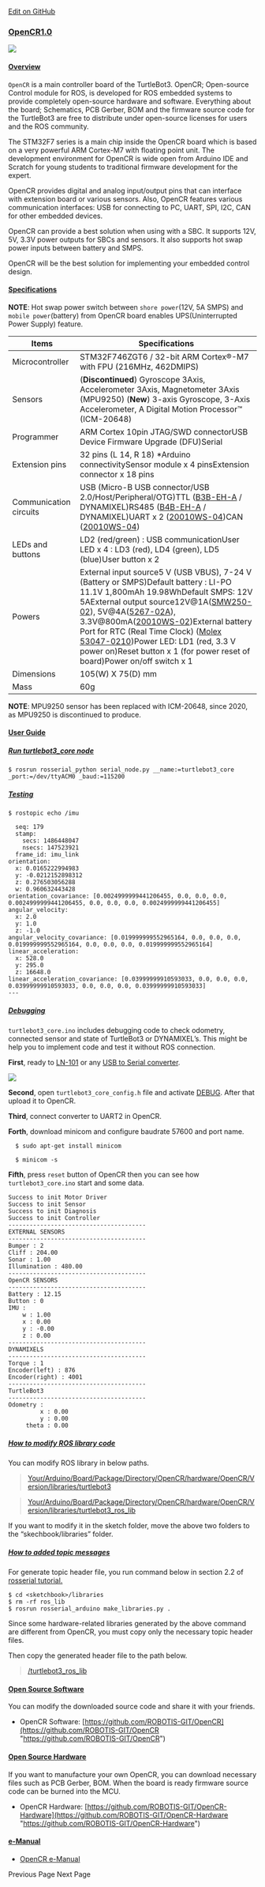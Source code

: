 
[Edit on GitHub](https://github.com/ROBOTIS-GIT/emanual/blob/master/docs/en/platform/turtlebot3/more_info/appendix_opencr1_0.md "https://github.com/ROBOTIS-GIT/emanual/blob/master/docs/en/platform/turtlebot3/more_info/appendix_opencr1_0.md") 

### [OpenCR1.0](#appendix-opencr10 "#appendix-opencr10")

![](/assets/images/platform/turtlebot3/appendix_opencr/opencr.png)

#### [Overview](#overview "#overview")

`OpenCR` is a main controller board of the TurtleBot3. OpenCR; Open-source Control module for ROS, is developed for ROS embedded systems to provide completely open-source hardware and software. Everything about the board; Schematics, PCB Gerber, BOM and the firmware source code for the TurtleBot3 are free to distribute under open-source licenses for users and the ROS community.

The STM32F7 series is a main chip inside the OpenCR board which is based on a very powerful ARM Cortex-M7 with floating point unit. The development environment for OpenCR is wide open from Arduino IDE and Scratch for young students to traditional firmware development for the expert.

OpenCR provides digital and analog input/output pins that can interface with extension board or various sensors. Also, OpenCR features various communication interfaces: USB for connecting to PC, UART, SPI, I2C, CAN for other embedded devices.

OpenCR can provide a best solution when using with a SBC. It supports 12V, 5V, 3.3V power outputs for SBCs and sensors. It also supports hot swap power inputs between battery and SMPS.

OpenCR will be the best solution for implementing your embedded control design.

#### [Specifications](#specifications "#specifications")

**NOTE**: Hot swap power switch between `shore power`(12V, 5A SMPS) and `mobile power`(battery) from OpenCR board enables UPS(Uninterrupted Power Supply) feature.

| Items | Specifications |
| --- | --- |
| Microcontroller | STM32F746ZGT6 / 32-bit ARM Cortex®-M7 with FPU (216MHz, 462DMIPS) |
| Sensors | (**Discontinued**) Gyroscope 3Axis, Accelerometer 3Axis, Magnetometer 3Axis (MPU9250) (**New**) 3-axis Gyroscope, 3-Axis Accelerometer, A Digital Motion Processor™ (ICM-20648) |
| Programmer | ARM Cortex 10pin JTAG/SWD connectorUSB Device Firmware Upgrade (DFU)Serial |
| Extension pins | 32 pins (L 14, R 18) \*Arduino connectivitySensor module x 4 pinsExtension connector x 18 pins |
| Communication circuits | USB (Micro-B USB connector/USB 2.0/Host/Peripheral/OTG)TTL ([B3B-EH-A](http://www.jst-mfg.com/product/pdf/eng/eEH.pdf "http://www.jst-mfg.com/product/pdf/eng/eEH.pdf") / DYNAMIXEL)RS485 ([B4B-EH-A](http://www.jst-mfg.com/product/pdf/eng/eEH.pdf "http://www.jst-mfg.com/product/pdf/eng/eEH.pdf") / DYNAMIXEL)UART x 2 ([20010WS-04](http://www.alldatasheet.com/datasheet-pdf/pdf/147797/YEONHO/20010WS-04000.html "http://www.alldatasheet.com/datasheet-pdf/pdf/147797/YEONHO/20010WS-04000.html"))CAN ([20010WS-04](http://www.alldatasheet.com/datasheet-pdf/pdf/147797/YEONHO/20010WS-04000.html "http://www.alldatasheet.com/datasheet-pdf/pdf/147797/YEONHO/20010WS-04000.html")) |
| LEDs and buttons | LD2 (red/green) : USB communicationUser LED x 4 : LD3 (red), LD4 (green), LD5 (blue)User button x 2 |
| Powers | External input source5 V (USB VBUS), 7-24 V (Battery or SMPS)Default battery : LI-PO 11.1V 1,800mAh 19.98WhDefault SMPS: 12V 5AExternal output source12V@1A([SMW250-02](http://www.alldatasheet.com/datasheet-pdf/pdf/148144/YEONHO/SMW250-02P.html "http://www.alldatasheet.com/datasheet-pdf/pdf/148144/YEONHO/SMW250-02P.html")), 5V@4A([5267-02A](http://www.molex.com/molex/products/datasheet.jsp?part=active/0022035025_PCB_HEADERS.xml&channel=Products&Lang=en-US "http://www.molex.com/molex/products/datasheet.jsp?part=active/0022035025_PCB_HEADERS.xml&channel=Products&Lang=en-US")), 3.3V@800mA([20010WS-02](http://www.alldatasheet.com/datasheet-pdf/pdf/147795/YEONHO/20010WS-02000.html "http://www.alldatasheet.com/datasheet-pdf/pdf/147795/YEONHO/20010WS-02000.html"))External battery Port for RTC (Real Time Clock) ([Molex 53047-0210](http://www.molex.com/molex/products/datasheet.jsp?part=active/0530470210_PCB_HEADERS.xml "http://www.molex.com/molex/products/datasheet.jsp?part=active/0530470210_PCB_HEADERS.xml"))Power LED: LD1 (red, 3.3 V power on)Reset button x 1 (for power reset of board)Power on/off switch x 1 |
| Dimensions | 105(W) X 75(D) mm |
| Mass | 60g |

**NOTE**: MPU9250 sensor has been replaced with ICM-20648, since 2020, as MPU9250 is discontinued to produce.

#### [User Guide](#user-guide "#user-guide")

##### [Run turtlebot3\_core node](#run-turtlebot3-core-node "#run-turtlebot3-core-node")

```
$ rosrun rosserial_python serial_node.py __name:=turtlebot3_core _port:=/dev/ttyACM0 _baud:=115200

```

##### [Testing](#testing "#testing")

```
$ rostopic echo /imu

  seq: 179
  stamp:
    secs: 1486448047
    nsecs: 147523921
  frame_id: imu_link
orientation:
  x: 0.0165222994983
  y: -0.0212152898312
  z: 0.276503056288
  w: 0.960632443428
orientation_covariance: [0.0024999999441206455, 0.0, 0.0, 0.0, 0.0024999999441206455, 0.0, 0.0, 0.0, 0.0024999999441206455]
angular_velocity:
  x: 2.0
  y: 1.0
  z: -1.0
angular_velocity_covariance: [0.019999999552965164, 0.0, 0.0, 0.0, 0.019999999552965164, 0.0, 0.0, 0.0, 0.019999999552965164]
linear_acceleration:
  x: 528.0
  y: 295.0
  z: 16648.0
linear_acceleration_covariance: [0.03999999910593033, 0.0, 0.0, 0.0, 0.03999999910593033, 0.0, 0.0, 0.0, 0.03999999910593033]
---

```

##### [Debugging](#debugging "#debugging")

`turtlebot3_core.ino` includes debugging code to check odometry, connected sensor and state of TurtleBot3 or DYNAMIXEL’s.
This might be help you to implement code and test it without ROS connection.

**First**, ready to [LN-101](http://www.robotis-shop-en.com/?act=shop_en.goods_view&GS=1277&GC=GD0B0107 "http://www.robotis-shop-en.com/?act=shop_en.goods_view&GS=1277&GC=GD0B0107") or any [USB to Serial converter](https://www.sparkfun.com/products/12731 "https://www.sparkfun.com/products/12731").

![](/assets/images/platform/turtlebot3/appendix_opencr/debug_port.png)

**Second**, open `turtlebot3_core_config.h` file and activate [DEBUG](https://github.com/ROBOTIS-GIT/OpenCR/blob/develop/arduino/opencr_arduino/opencr/libraries/turtlebot3/examples/turtlebot3_burger/turtlebot3_core/turtlebot3_core_config.h#L73 "https://github.com/ROBOTIS-GIT/OpenCR/blob/develop/arduino/opencr_arduino/opencr/libraries/turtlebot3/examples/turtlebot3_burger/turtlebot3_core/turtlebot3_core_config.h#L73"). After that upload it to OpenCR.

**Third**, connect converter to UART2 in OpenCR.

**Forth**, download minicom and configure baudrate 57600 and port name.

```
  $ sudo apt-get install minicom

```

```
  $ minicom -s

```

**Fifth**, press `reset` button of OpenCR then you can see how `turtlebot3_core.ino` start and some data.

```
Success to init Motor Driver
Success to init Sensor
Success to init Diagnosis
Success to init Controller
---------------------------------------
EXTERNAL SENSORS
---------------------------------------
Bumper : 2
Cliff : 204.00
Sonar : 1.00
Illumination : 480.00
---------------------------------------
OpenCR SENSORS
---------------------------------------
Battery : 12.15
Button : 0
IMU :
    w : 1.00
    x : 0.00
    y : -0.00
    z : 0.00
---------------------------------------
DYNAMIXELS
---------------------------------------
Torque : 1
Encoder(left) : 876
Encoder(right) : 4001
---------------------------------------
TurtleBot3
---------------------------------------
Odometry :
         x : 0.00
         y : 0.00
     theta : 0.00

```

##### [How to modify ROS library code](how-to-modify-ros-library-code] "how-to-modify-ros-library-code]")

You can modify ROS library in below paths.

> 
> [Your/Arduino/Board/Package/Directory/OpenCR/hardware/OpenCR/Version/libraries/turtlebot3](https://github.com/ROBOTIS-GIT/OpenCR/tree/master/arduino/opencr_arduino/opencr/libraries/turtlebot3 "https://github.com/ROBOTIS-GIT/OpenCR/tree/master/arduino/opencr_arduino/opencr/libraries/turtlebot3")
> 
> 
> 

> 
> [Your/Arduino/Board/Package/Directory/OpenCR/hardware/OpenCR/Version/libraries/turtlebot3\_ros\_lib](https://github.com/ROBOTIS-GIT/OpenCR/tree/master/arduino/opencr_arduino/opencr/libraries/turtlebot3_ros_lib "https://github.com/ROBOTIS-GIT/OpenCR/tree/master/arduino/opencr_arduino/opencr/libraries/turtlebot3_ros_lib")
> 
> 
> 

If you want to modify it in the sketch folder, move the above two folders to the “skechbook/libraries” folder.

##### [How to added topic messages](how-to-added-topic-messages "how-to-added-topic-messages")

For generate topic header file, you run command below in section 2.2 of [rosserial tutorial.](http://wiki.ros.org/rosserial_arduino/Tutorials/Arduino%20IDE%20Setup "http://wiki.ros.org/rosserial_arduino/Tutorials/Arduino%20IDE%20Setup")

```
$ cd <sketchbook>/libraries
$ rm -rf ros_lib
$ rosrun rosserial_arduino make_libraries.py .

```

Since some hardware-related libraries generated by the above command are different from OpenCR, you must copy only the necessary topic header files.

Then copy the generated header file to the path below.

> 
> [/turtlebot3\_ros\_lib](https://github.com/ROBOTIS-GIT/OpenCR/tree/master/arduino/opencr_arduino/opencr/libraries/turtlebot3_ros_lib "https://github.com/ROBOTIS-GIT/OpenCR/tree/master/arduino/opencr_arduino/opencr/libraries/turtlebot3_ros_lib")
> 
> 
> 

#### [Open Source Software](#open-source-software "#open-source-software")

You can modify the downloaded source code and share it with your friends.

* OpenCR Software: [https://github.com/ROBOTIS-GIT/OpenCR](https://github.com/ROBOTIS-GIT/OpenCR "https://github.com/ROBOTIS-GIT/OpenCR")

#### [Open Source Hardware](#open-source-hardware "#open-source-hardware")

If you want to manufacture your own OpenCR, you can download necessary files such as PCB Gerber, BOM. When the board is ready firmware source code can be burned into the MCU.

* OpenCR Hardware: [https://github.com/ROBOTIS-GIT/OpenCR-Hardware](https://github.com/ROBOTIS-GIT/OpenCR-Hardware "https://github.com/ROBOTIS-GIT/OpenCR-Hardware")

#### [e-Manual](#e-manual "#e-manual")

* [OpenCR e-Manual](/docs/en/parts/controller/opencr10/ "/docs/en/parts/controller/opencr10/")

 Previous Page
Next Page 
